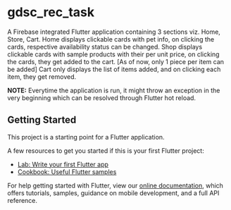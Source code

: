 # gdsc_rec_task

A Firebase integrated Flutter application containing 3 sections viz. Home, Store, Cart.
Home displays clickable cards with pet info, on clicking the cards, respective availability status can be changed.
Shop displays clickable cards with sample products with their per unit price, on clicking the cards, they get added to the cart. [As of now, only 1 piece per item can be added]
Cart only displays the list of items added, and on clicking each item, they get removed.

**NOTE:** Everytime the application is run, it might throw an exception in the very beginning which can be resolved through Flutter hot reload. 

## Getting Started

This project is a starting point for a Flutter application.

A few resources to get you started if this is your first Flutter project:

- [Lab: Write your first Flutter app](https://flutter.dev/docs/get-started/codelab)
- [Cookbook: Useful Flutter samples](https://flutter.dev/docs/cookbook)

For help getting started with Flutter, view our
[online documentation](https://flutter.dev/docs), which offers tutorials,
samples, guidance on mobile development, and a full API reference.

